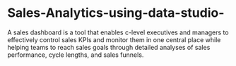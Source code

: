 # Sales-Analytics-using-data-studio-
A sales dashboard is a tool that enables c-level executives and managers to effectively control sales KPIs  and monitor them in one central place while helping teams to reach sales goals through detailed analyses  of sales performance, cycle lengths, and sales funnels.
